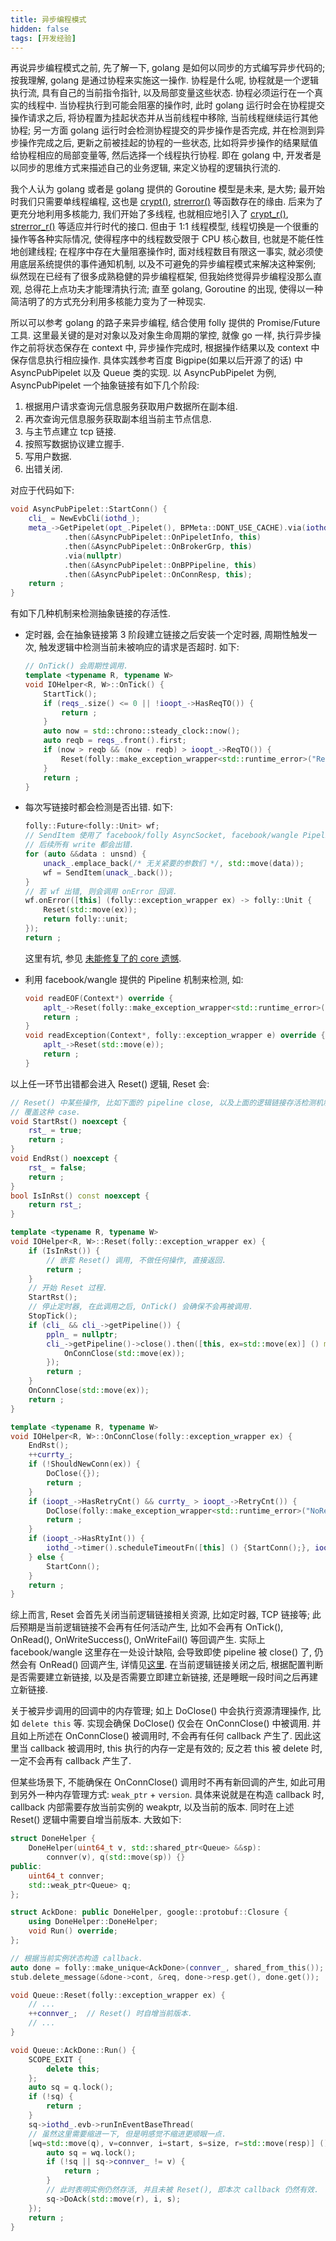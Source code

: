 ```yaml
---
title: 异步编程模式
hidden: false
tags: [开发经验]
---
```


再说异步编程模式之前, 先了解一下, golang 是如何以同步的方式编写异步代码的; 按我理解, golang 是通过协程来实施这一操作. 协程是什么呢, 协程就是一个逻辑执行流, 具有自己的当前指令指针, 以及局部变量这些状态. 协程必须运行在一个真实的线程中. 当协程执行到可能会阻塞的操作时, 此时 golang 运行时会在协程提交操作请求之后, 将协程置为挂起状态并从当前线程中移除, 当前线程继续运行其他协程; 另一方面 golang 运行时会检测协程提交的异步操作是否完成, 并在检测到异步操作完成之后, 更新之前被挂起的协程的一些状态, 比如将异步操作的结果赋值给协程相应的局部变量等, 然后选择一个线程执行协程. 即在 golang 中, 开发者是以同步的思维方式来描述自己的业务逻辑, 来定义协程的逻辑执行流的.

我个人认为 golang 或者是 golang 提供的 Goroutine 模型是未来, 是大势; 最开始时我们只需要单线程编程, 这也是 [crypt()](http://www.man7.org/linux/man-pages/man3/crypt.3.html), [strerror()](http://www.man7.org/linux/man-pages/man3/strerror.3.html) 等函数存在的缘由. 后来为了更充分地利用多核能力, 我们开始了多线程, 也就相应地引入了 [crypt_r()](http://www.man7.org/linux/man-pages/man3/crypt.3.html), [strerror_r()](http://www.man7.org/linux/man-pages/man3/strerror.3.html) 等适应并行时代的接口. 但由于 1:1 线程模型, 线程切换是一个很重的操作等各种实际情况, 使得程序中的线程数受限于 CPU 核心数目, 也就是不能任性地创建线程; 在程序中存在大量阻塞操作时, 面对线程数目有限这一事实, 就必须使用底层系统提供的事件通知机制, 以及不可避免的异步编程模式来解决这种案例; 纵然现在已经有了很多成熟稳健的异步编程框架, 但我始终觉得异步编程没那么直观, 总得花上点功夫才能理清执行流; 直至 golang, Goroutine 的出现, 使得以一种简洁明了的方式充分利用多核能力变为了一种现实.

所以可以参考 golang 的路子来异步编程, 结合使用 folly 提供的 Promise/Future 工具. 这里最关键的是对对象以及对象生命周期的掌控, 就像 go 一样, 执行异步操作之前将状态保存在 context 中, 异步操作完成时, 根据操作结果以及 context 中保存信息执行相应操作. 具体实践参考百度 Bigpipe(如果以后开源了的话) 中 AsyncPubPipelet 以及 Queue 类的实现. 以 AsyncPubPipelet 为例, AsyncPubPipelet 一个抽象链接有如下几个阶段:

1.  根据用户请求查询元信息服务获取用户数据所在副本组.
2.  再次查询元信息服务获取副本组当前主节点信息.
3.  与主节点建立 tcp 链接.
4.  按照写数据协议建立握手.
5.  写用户数据.
6.  出错关闭.

对应于代码如下:

```c++
void AsyncPubPipelet::StartConn() {
    cli_ = NewEvbCli(iothd_);
    meta_->GetPipelet(opt_.Pipelet(), BPMeta::DONT_USE_CACHE).via(iothd_)
            .then(&AsyncPubPipelet::OnPipeletInfo, this)
            .then(&AsyncPubPipelet::OnBrokerGrp, this)
            .via(nullptr)
            .then(&AsyncPubPipelet::OnBPPipeline, this)
            .then(&AsyncPubPipelet::OnConnResp, this);
    return ;
}
```

有如下几种机制来检测抽象链接的存活性.

-   定时器, 会在抽象链接第 3 阶段建立链接之后安装一个定时器, 周期性触发一次, 触发逻辑中检测当前未被响应的请求是否超时. 如下:

    ```c++
    // OnTick() 会周期性调用.
    template <typename R, typename W>
    void IOHelper<R, W>::OnTick() {
        StartTick();
        if (reqs_.size() <= 0 || !ioopt_->HasReqTO()) {
            return ;
        }
        auto now = std::chrono::steady_clock::now();
        auto reqb = reqs_.front().first;
        if (now > reqb && (now - reqb) > ioopt_->ReqTO()) {
            Reset(folly::make_exception_wrapper<std::runtime_error>("ReqTimeout"));
        }
        return ;
    }
    ```

-   每次写链接时都会检测是否出错. 如下:

    ```c++
    folly::Future<folly::Unit> wf;
    // SendItem 使用了 facebook/folly AsyncSocket, facebook/wangle Pipeline, 会确保一旦一次 write 出错,
    // 后续所有 write 都会出错.
    for (auto &&data : unsnd) {
        unack_.emplace_back(/* 无关紧要的参数们 */, std::move(data));
        wf = SendItem(unack_.back());
    }
    // 若 wf 出错, 则会调用 onError 回调.
    wf.onError([this] (folly::exception_wrapper ex) -> folly::Unit {
        Reset(std::move(ex));
        return folly::unit;
    });
    return ;
    ```

    这里有坑, 参见 [未能修复了的 core 遗憾]({{site.url}}/2019/04/20/the-most-excited/#%E6%9C%AA%E8%83%BD%E4%BF%AE%E5%A4%8D%E4%BA%86%E7%9A%84-core-%E9%81%97%E6%86%BE).

-   利用 facebook/wangle 提供的 Pipeline 机制来检测, 如:

    ```c++
    void readEOF(Context*) override {
        aplt_->Reset(folly::make_exception_wrapper<std::runtime_error>("ReadEOF"));
        return ;
    }
    void readException(Context*, folly::exception_wrapper e) override {
        aplt_->Reset(std::move(e));
        return ;
    }
    ```

以上任一环节出错都会进入 Reset() 逻辑, Reset 会:

```c++
// Reset() 中某些操作, 比如下面的 pipeline close, 以及上面的逻辑链接存活检测机制都会触发嵌套 Reset 调用, 这里需要
// 覆盖这种 case.
void StartRst() noexcept {
    rst_ = true;
    return ;
}
void EndRst() noexcept {
    rst_ = false;
    return ;
}
bool IsInRst() const noexcept {
    return rst_;
}

template <typename R, typename W>
void IOHelper<R, W>::Reset(folly::exception_wrapper ex) {
    if (IsInRst()) {
        // 嵌套 Reset() 调用, 不做任何操作, 直接返回.
        return ;
    }
    // 开始 Reset 过程.
    StartRst();
    // 停止定时器, 在此调用之后, OnTick() 会确保不会再被调用.
    StopTick();
    if (cli_ && cli_->getPipeline()) {
        ppln_ = nullptr;
        cli_->getPipeline()->close().then([this, ex=std::move(ex)] () mutable {
            OnConnClose(std::move(ex));
        });
        return ;
    }
    OnConnClose(std::move(ex));
    return ;
}

template <typename R, typename W>
void IOHelper<R, W>::OnConnClose(folly::exception_wrapper ex) {
    EndRst();
    ++currty_;
    if (!ShouldNewConn(ex)) {
        DoClose({});
        return ;
    }
    if (ioopt_->HasRetryCnt() && currty_ > ioopt_->RetryCnt()) {
        DoClose(folly::make_exception_wrapper<std::runtime_error>("NoRetryTimes"));
        return ;
    }
    if (ioopt_->HasRtyInt()) {
        iothd_->timer().scheduleTimeoutFn([this] () {StartConn();}, ioopt_->RtyInt());
    } else {
        StartConn();
    }
    return ;
}
```

综上而言, Reset 会首先关闭当前逻辑链接相关资源, 比如定时器, TCP 链接等; 此后预期是当前逻辑链接不会再有任何活动产生, 比如不会再有 OnTick(), OnRead(), OnWriteSuccess(), OnWriteFail() 等回调产生. 实际上 facebook/wangle 这里存在一处设计缺陷, 会导致即使 pipeline 被 close() 了, 仍然会有 OnRead() 回调产生, 详情见[这里](https://github.com/facebook/wangle/pull/136). 在当前逻辑链接关闭之后, 根据配置判断是否需要建立新链接, 以及是否需要立即建立新链接, 还是睡眠一段时间之后再建立新链接.

关于被异步调用的回调中的内存管理; 如上 DoClose() 中会执行资源清理操作, 比如 `delete this` 等. 实现会确保 DoClose() 仅会在 OnConnClose() 中被调用. 并且如上所述在 OnConnClose() 被调用时, 不会再有任何 callback 产生了. 因此这里当 callback 被调用时, this 执行的内存一定是有效的; 反之若 this 被 delete 时, 一定不会再有 callback 产生了.

但某些场景下, 不能确保在 OnConnClose() 调用时不再有新回调的产生, 如此可用到另外一种内存管理方式: `weak_ptr` + `version`. 具体来说就是在构造 callback 时, callback 内部需要存放当前实例的 weakptr, 以及当前的版本. 同时在上述 Reset() 逻辑中需要自增当前版本. 大致如下:

```c++
struct DoneHelper {
    DoneHelper(uint64_t v, std::shared_ptr<Queue> &&sp):
        connver(v), q(std::move(sp)) {}
public:
    uint64_t connver;
    std::weak_ptr<Queue> q;
};

struct AckDone: public DoneHelper, google::protobuf::Closure {
    using DoneHelper::DoneHelper;
    void Run() override;
};

// 根据当前实例状态构造 callback.
auto done = folly::make_unique<AckDone>(connver_, shared_from_this());
stub.delete_message(&done->cont, &req, done->resp.get(), done.get());

void Queue::Reset(folly::exception_wrapper ex) {
    // ...
    ++connver_;  // Reset() 时自增当前版本.
    // ...
}

void Queue::AckDone::Run() {
    SCOPE_EXIT {
        delete this;
    };
    auto sq = q.lock();
    if (!sq) {
        return ;
    }
    sq->iothd_.evb->runInEventBaseThread(
    // 虽然这里需要缩进一下, 但是明感觉不缩进更顺眼一点.
    [wq=std::move(q), v=connver, i=start, s=size, r=std::move(resp)] () mutable {
        auto sq = wq.lock();
        if (!sq || sq->connver_ != v) {
            return ;
        }
        // 此时表明实例仍然存活, 并且未被 Reset(), 即本次 callback 仍然有效.
        sq->DoAck(std::move(r), i, s);
    });
    return ;
}
```

